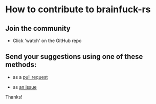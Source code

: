 # How to contribute to brainfuck-rs

## Join the community

- Click 'watch' on the GitHub repo

## Send your suggestions using one of these methods:

- as a [pull request](https://github.com/yaleman/brainfuck-rs/pulls)

- as [an issue](https://github.com/yaleman/brainfuck-rs/issues/new)

Thanks!